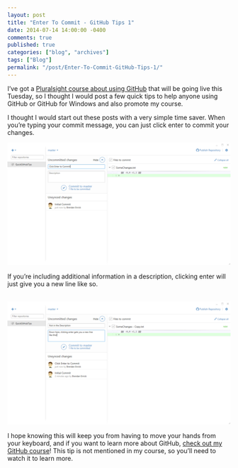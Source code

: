 ```yaml
---
layout: post
title: "Enter To Commit - GitHub Tips 1"
date: 2014-07-14 14:00:00 -0400
comments: true
published: true
categories: ["blog", "archives"]
tags: ["Blog"]
permalink: "/post/Enter-To-Commit-GitHub-Tips-1/"
---
```

<!-- more -->



<p>I’ve got a <a href="http://pluralsight.com/training/Courses/TableOfContents/github-windows-developers" target="_blank">Pluralsight course about using GitHub</a> that will be going live this Tuesday, so I thought I would post a few quick tips to help anyone using GitHub or GitHub for Windows and also promote my course.</p> <p>I thought I would start out these posts with a very simple time saver. When you’re typing your commit message, you can just click enter to commit your changes.</p> <p><a href="/images/files/ClickEnterToCommit_1.png"><img title="Click Enter To Commit" style="border-left-width: 0px; max-width: 100%; border-right-width: 0px; background-image: none; border-bottom-width: 0px; padding-top: 0px; padding-left: 0px; display: inline; padding-right: 0px; border-top-width: 0px" border="0" alt="Click Enter To Commit" src="/images/files/ClickEnterToCommit_thumb_1.png"></a> </p> <p>If you’re including additional information in a description, clicking enter will just give you a new line like so.</p> <p>&nbsp;<a href="/images/files/EnterNewLineDescription_1.png"><img title="EnterNewLineDescription" style="border-left-width: 0px; max-width: 100%; border-right-width: 0px; background-image: none; border-bottom-width: 0px; padding-top: 0px; padding-left: 0px; display: inline; padding-right: 0px; border-top-width: 0px" border="0" alt="EnterNewLineDescription" src="/images/files/EnterNewLineDescription_thumb_1.png"></a> </p> <p>I hope knowing this will keep you from having to move your hands from your keyboard, and if you want to learn more about GitHub, <a href="http://pluralsight.com/training/Courses/TableOfContents/github-windows-developers" target="_blank">check out my GitHub course</a>! This tip is not mentioned in my course, so you’ll need to watch it to learn more.</p>
